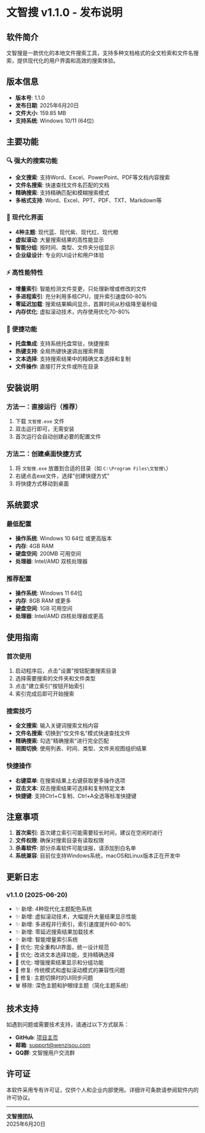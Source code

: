 # 文智搜 v1.1.0 - 发布说明

## 软件简介

文智搜是一款优化的本地文件搜索工具，支持多种文档格式的全文检索和文件名搜索，提供现代化的用户界面和高效的搜索体验。

## 版本信息

- **版本号**: 1.1.0
- **发布日期**: 2025年6月20日
- **文件大小**: 159.85 MB
- **支持系统**: Windows 10/11 (64位)

## 主要功能

### 🔍 强大的搜索功能
- **全文搜索**: 支持Word、Excel、PowerPoint、PDF等文档内容搜索
- **文件名搜索**: 快速查找文件名匹配的文档
- **精确搜索**: 支持精确匹配和模糊搜索模式
- **多格式支持**: Word、Excel、PPT、PDF、TXT、Markdown等

### 🎨 现代化界面
- **4种主题**: 现代蓝、现代紫、现代红、现代橙
- **虚拟滚动**: 大量搜索结果的高性能显示
- **智能分组**: 按时间、类型、文件夹分组显示
- **企业级设计**: 专业的UI设计和用户体验

### ⚡ 高性能特性
- **增量索引**: 智能检测文件变更，只处理新增或修改的文件
- **多进程索引**: 充分利用多核CPU，提升索引速度60-80%
- **零延迟加载**: 搜索结果瞬间显示，首屏时间从秒级降至毫秒级
- **内存优化**: 虚拟滚动技术，内存使用优化70-80%

### 🔧 便捷功能
- **托盘集成**: 支持系统托盘常驻，快捷搜索
- **热键支持**: 全局热键快速调出搜索界面
- **文本选择**: 支持搜索结果中的精确文本选择和复制
- **文件操作**: 直接打开文件或所在目录

## 安装说明

### 方法一：直接运行（推荐）
1. 下载 `文智搜.exe` 文件
2. 双击运行即可，无需安装
3. 首次运行会自动创建必要的配置文件

### 方法二：创建桌面快捷方式
1. 将 `文智搜.exe` 放置到合适的目录（如 `C:\Program Files\文智搜\`）
2. 右键点击exe文件，选择"创建快捷方式"
3. 将快捷方式移动到桌面

## 系统要求

### 最低配置
- **操作系统**: Windows 10 64位 或更高版本
- **内存**: 4GB RAM
- **硬盘空间**: 200MB 可用空间
- **处理器**: Intel/AMD 双核处理器

### 推荐配置
- **操作系统**: Windows 11 64位
- **内存**: 8GB RAM 或更多
- **硬盘空间**: 1GB 可用空间
- **处理器**: Intel/AMD 四核处理器或更高

## 使用指南

### 首次使用
1. 启动程序后，点击"设置"按钮配置搜索目录
2. 选择需要搜索的文件夹和文件类型
3. 点击"建立索引"按钮开始索引
4. 索引完成后即可开始搜索

### 搜索技巧
- **全文搜索**: 输入关键词搜索文档内容
- **文件名搜索**: 切换到"仅文件名"模式快速查找文件
- **精确搜索**: 勾选"精确搜索"进行完全匹配
- **视图切换**: 使用列表、时间、类型、文件夹视图组织结果

### 快捷操作
- **右键菜单**: 在搜索结果上右键获取更多操作选项
- **双击文本**: 双击搜索结果可选择和复制特定文本
- **快捷键**: 支持Ctrl+C复制、Ctrl+A全选等标准快捷键

## 注意事项

1. **首次索引**: 首次建立索引可能需要较长时间，建议在空闲时进行
2. **文件权限**: 确保对搜索目录有读取权限
3. **杀毒软件**: 部分杀毒软件可能误报，请添加到白名单
4. **系统兼容**: 目前仅支持Windows系统，macOS和Linux版本正在开发中

## 更新日志

### v1.1.0 (2025-06-20)
- ✨ 新增: 4种现代化主题配色系统
- ✨ 新增: 虚拟滚动技术，大幅提升大量结果显示性能
- ✨ 新增: 多进程并行索引，索引速度提升60-80%
- ✨ 新增: 零延迟搜索结果加载技术
- ✨ 新增: 智能增量索引系统
- 🔧 优化: 完全重构UI界面，统一设计规范
- 🔧 优化: 改进文本选择功能，支持精确选择
- 🔧 优化: 增强搜索结果显示和分组功能
- 🐛 修复: 传统模式和虚拟滚动模式的兼容性问题
- 🐛 修复: 主题切换时的UI同步问题
- 🗑️ 移除: 深色主题和护眼绿主题（简化主题系统）

## 技术支持

如遇到问题或需要技术支持，请通过以下方式联系：

- **GitHub**: [项目主页](https://github.com/Azariasy/-wen-zhi-sou-website)
- **邮箱**: support@wenzisou.com
- **QQ群**: 文智搜用户交流群

## 许可证

本软件采用专有许可证，仅供个人和企业内部使用。详细许可条款请参阅软件内的许可协议。

---

**文智搜团队**  
2025年6月20日 